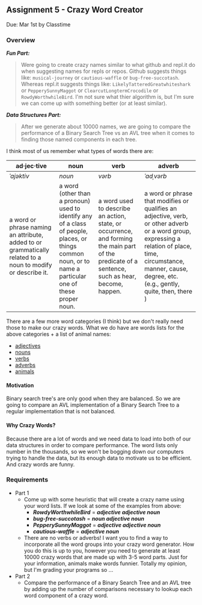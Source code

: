 ## Assignment 5 - Crazy Word Creator
Due: Mar 1st by Classtime

### Overview

***Fun Part:*** <br>
>Were going to create crazy names similar to what github and repl.it do when suggesting names for repls or repos. Github suggests things like: `musical-journey` or `cautious-waffle` or `bug-free-succotash`. Whereas repl.it suggests things like:  `LikelyTatteredGreatwhiteshark` or `PepperySunnyMaggot` or `ClearcutLongtermCrocodile` or `RowdyWorthwhileBird`. I'm not sure what thier algorithm is, but I'm sure we can come up with something better (or at least similar). 

***Data Structures Part:*** <br>
>After we generate about 10000 names, we are going to compare the performance of a Binary Search Tree vs an AVL tree when it comes to finding those named components in each tree.

I think most of us remember what types of words there are:

| ad·jec·tive | noun  | verb | adverb | 
|-------------|--------|----------|---------|
| *ˈajəktiv*    | *noun* | *vərb* | *ˈadˌvərb* |
| a word or phrase naming an attribute, added to or grammatically related to a noun to modify or describe it. | a word (other than a pronoun) used to identify any of a class of people, places, or things common noun, or to name a particular one of these proper noun. | a word used to describe an action, state, or occurrence, and forming the main part of the predicate of a sentence, such as hear, become, happen. | a word or phrase that modifies or qualifies an adjective, verb, or other adverb or a word group, expressing a relation of place, time, circumstance, manner, cause, degree, etc. (e.g., gently, quite, then, there ) |

There are a few more word categories (I think) but we don't really need those to make our crazy words. What we do have are words lists for the above categories + a list of animal names:

- [adjectives](https://github.com/rugbyprof/3013-Algorithms/blob/master/Resources/R01/conv.data.adj)
- [nouns](https://github.com/rugbyprof/3013-Algorithms/blob/master/Resources/R01/conv.data.noun)
- [verbs](https://github.com/rugbyprof/3013-Algorithms/blob/master/Resources/R01/conv.data.verb)
- [adverbs](https://github.com/rugbyprof/3013-Algorithms/blob/master/Resources/R01/conv.data.adv)
- [animals](https://github.com/rugbyprof/3013-Algorithms/blob/master/Resources/R01/animals.words)

#### Motivation

Binary search tree's are only good when they are balanced. So we are going to compare an AVL implementation of a Binary Search Tree to a regular implementation that is not balanced. 

#### Why Crazy Words?

Because there are a lot of words and we need data to load into both of our data structures in order to compare performance. The word lists only number in the thousands, so we won't be bogging down our computers trying to handle the data, but its enough data to motivate us to be efficient. And crazy words are funny.

### Requirements

- Part 1
    - Come up with some heuristic that will create a crazy name using your word lists. If we look at some of the examples from above: 
        - ***RowdyWorthwhileBird*** = ***adjective adjective noun*** 
        - ***bug-free-succotash*** = ***noun adjective noun***
        - ***PepperySunnyMaggot*** = ***adjective adjective noun***
        - ***cautious-waffle*** = ***adjective noun*** 
    - There are no verbs or adverbs! I want you to find a way to incorporate all the word groups into your crazy word generator. How you do this is up to you, however you need to generate at least 10000 crazy words that are made up with 3-5 word parts. Just for your information, animals make words funnier. Totally my opinion, but I'm grading your programs so ...
- Part 2
    - Compare the performance of a Binary Search Tree and an AVL tree by adding up the number of comparisons necessary to lookup each word component of a crazy word. 
    



